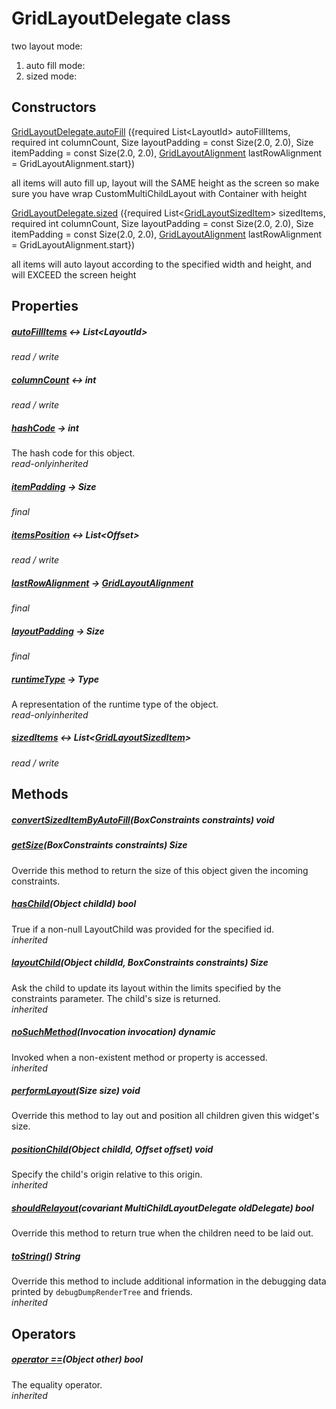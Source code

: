 


# GridLayoutDelegate class









<p>two layout mode:</p>
<ol>
<li>auto fill mode:</li>
<li>sized mode:</li>
</ol>




## Constructors

[GridLayoutDelegate.autoFill](../zego_uikit_prebuilt_live_audio_room/GridLayoutDelegate/GridLayoutDelegate.autoFill.md) ({required List&lt;LayoutId> autoFillItems, required int columnCount, Size layoutPadding = const Size(2.0, 2.0), Size itemPadding = const Size(2.0, 2.0), [GridLayoutAlignment](../zego_uikit_prebuilt_live_audio_room/GridLayoutAlignment.md) lastRowAlignment = GridLayoutAlignment.start})

all items will auto fill up, layout will the SAME height as the screen
so make sure you have wrap CustomMultiChildLayout with Container with height   

[GridLayoutDelegate.sized](../zego_uikit_prebuilt_live_audio_room/GridLayoutDelegate/GridLayoutDelegate.sized.md) ({required List&lt;[GridLayoutSizedItem](../zego_uikit_prebuilt_live_audio_room/GridLayoutSizedItem-class.md)> sizedItems, required int columnCount, Size layoutPadding = const Size(2.0, 2.0), Size itemPadding = const Size(2.0, 2.0), [GridLayoutAlignment](../zego_uikit_prebuilt_live_audio_room/GridLayoutAlignment.md) lastRowAlignment = GridLayoutAlignment.start})

all items will auto layout according to the specified width and height, and will EXCEED the screen height   


## Properties

##### [autoFillItems](../zego_uikit_prebuilt_live_audio_room/GridLayoutDelegate/autoFillItems.md) &#8596; List&lt;LayoutId>



  
_<span class="feature">read / write</span>_



##### [columnCount](../zego_uikit_prebuilt_live_audio_room/GridLayoutDelegate/columnCount.md) &#8596; int



  
_<span class="feature">read / write</span>_



##### [hashCode](../zego_uikit_prebuilt_live_audio_room/GridLayoutDelegate/hashCode.md) &#8594; int



The hash code for this object.  
_<span class="feature">read-only</span><span class="feature">inherited</span>_



##### [itemPadding](../zego_uikit_prebuilt_live_audio_room/GridLayoutDelegate/itemPadding.md) &#8594; Size



  
_<span class="feature">final</span>_



##### [itemsPosition](../zego_uikit_prebuilt_live_audio_room/GridLayoutDelegate/itemsPosition.md) &#8596; List&lt;Offset>



  
_<span class="feature">read / write</span>_



##### [lastRowAlignment](../zego_uikit_prebuilt_live_audio_room/GridLayoutDelegate/lastRowAlignment.md) &#8594; [GridLayoutAlignment](../zego_uikit_prebuilt_live_audio_room/GridLayoutAlignment.md)



  
_<span class="feature">final</span>_



##### [layoutPadding](../zego_uikit_prebuilt_live_audio_room/GridLayoutDelegate/layoutPadding.md) &#8594; Size



  
_<span class="feature">final</span>_



##### [runtimeType](../zego_uikit_prebuilt_live_audio_room/GridLayoutDelegate/runtimeType.md) &#8594; Type



A representation of the runtime type of the object.  
_<span class="feature">read-only</span><span class="feature">inherited</span>_



##### [sizedItems](../zego_uikit_prebuilt_live_audio_room/GridLayoutDelegate/sizedItems.md) &#8596; List&lt;[GridLayoutSizedItem](../zego_uikit_prebuilt_live_audio_room/GridLayoutSizedItem-class.md)>



  
_<span class="feature">read / write</span>_





## Methods

##### [convertSizedItemByAutoFill](../zego_uikit_prebuilt_live_audio_room/GridLayoutDelegate/convertSizedItemByAutoFill.md)(BoxConstraints constraints) void



  




##### [getSize](../zego_uikit_prebuilt_live_audio_room/GridLayoutDelegate/getSize.md)(BoxConstraints constraints) Size



Override this method to return the size of this object given the
incoming constraints.  




##### [hasChild](../zego_uikit_prebuilt_live_audio_room/GridLayoutDelegate/hasChild.md)(Object childId) bool



True if a non-null LayoutChild was provided for the specified id.  
_<span class="feature">inherited</span>_



##### [layoutChild](../zego_uikit_prebuilt_live_audio_room/GridLayoutDelegate/layoutChild.md)(Object childId, BoxConstraints constraints) Size



Ask the child to update its layout within the limits specified by
the constraints parameter. The child's size is returned.  
_<span class="feature">inherited</span>_



##### [noSuchMethod](../zego_uikit_prebuilt_live_audio_room/GridLayoutDelegate/noSuchMethod.md)(Invocation invocation) dynamic



Invoked when a non-existent method or property is accessed.  
_<span class="feature">inherited</span>_



##### [performLayout](../zego_uikit_prebuilt_live_audio_room/GridLayoutDelegate/performLayout.md)(Size size) void



Override this method to lay out and position all children given this
widget's size.  




##### [positionChild](../zego_uikit_prebuilt_live_audio_room/GridLayoutDelegate/positionChild.md)(Object childId, Offset offset) void



Specify the child's origin relative to this origin.  
_<span class="feature">inherited</span>_



##### [shouldRelayout](../zego_uikit_prebuilt_live_audio_room/GridLayoutDelegate/shouldRelayout.md)(covariant MultiChildLayoutDelegate oldDelegate) bool



Override this method to return true when the children need to be
laid out.  




##### [toString](../zego_uikit_prebuilt_live_audio_room/GridLayoutDelegate/toString.md)() String



Override this method to include additional information in the
debugging data printed by <code>debugDumpRenderTree</code> and friends.  
_<span class="feature">inherited</span>_





## Operators

##### [operator ==](../zego_uikit_prebuilt_live_audio_room/GridLayoutDelegate/operator_equals.md)(Object other) bool



The equality operator.  
_<span class="feature">inherited</span>_















